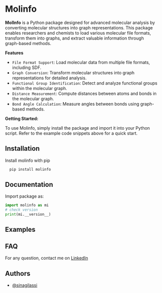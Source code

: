 # Molinfo

**MolInfo** is a Python package designed for advanced molecular analysis by converting molecular structures into graph representations. This package enables researchers and chemists to load various molecular file formats, transform them into graphs, and extract valuable information through graph-based methods.

**Features**
* `File Format Support`: Load molecular data from multiple file formats, including SDF.
* `Graph Conversion`: Transform molecular structures into graph representations for detailed analysis.
* `Functional Group Identification`: Detect and analyze functional groups within the molecular graph.
* `Distance Measurement`: Compute distances between atoms and bonds in the molecular graph.
* `Bond Angle Calculation`: Measure angles between bonds using graph-based methods.

**Getting Started:**

To use Molinfo, simply install the package and import it into your Python script. Refer to the example code snippets above for a quick start.

## Installation

Install molinfo with pip

```python
  pip install molinfo
```

## Documentation

Import package as:

```python
import molinfo as mi
# check version
print(mi.__version__)
```

## Examples


## FAQ

For any question, contact me on [LinkedIn](https://www.linkedin.com/in/sina-gilassi/) 


## Authors

- [@sinagilassi](https://www.github.com/sinagilassi)

